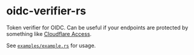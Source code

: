 # oidc-verifier-rs

Token verifier for OIDC. Can be useful if your endpoints are protected by something like [Cloudflare Access](https://www.cloudflare.com/teams/access/).

See [`examples/example.rs`](https://github.com/nikitavbv/oidc-verifier-rs/blob/master/examples/example.rs) for usage.
